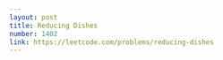 ```yaml
---
layout: post
title: Reducing Dishes
number: 1402
link: https://leetcode.com/problems/reducing-dishes
---
```

